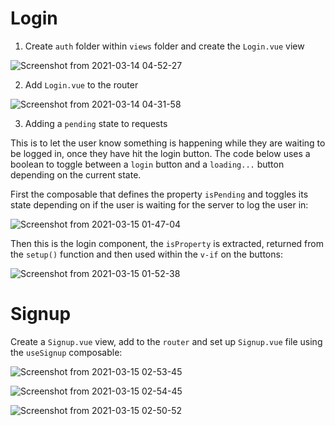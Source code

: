 # Login

1. Create `auth` folder within `views` folder and create the `Login.vue` view

![Screenshot from 2021-03-14 04-52-27](https://user-images.githubusercontent.com/73107656/111057660-1a310580-8481-11eb-9d47-23b35403bd43.png)

2. Add `Login.vue` to the router

![Screenshot from 2021-03-14 04-31-58](https://user-images.githubusercontent.com/73107656/111057301-3da68100-847e-11eb-95b9-3806c8d172f0.png)

3. Adding a `pending` state to requests

This is to let the user know something is happening while they are waiting to be logged in, once they have hit the login button.  The code below uses a boolean to toggle between a `login` button and a `loading...` button depending on the current state.

First the composable that defines the property `isPending` and toggles its state depending on if the user is waiting for the server to log the user in:

![Screenshot from 2021-03-15 01-47-04](https://user-images.githubusercontent.com/73107656/111093255-5bccb980-8530-11eb-9949-90370dea18c8.png)

Then this is the login component, the `isProperty` is extracted, returned from the `setup()` function and then used within the `v-if` on the buttons:

![Screenshot from 2021-03-15 01-52-38](https://user-images.githubusercontent.com/73107656/111093546-21afe780-8531-11eb-9e51-8e438be7b1e5.png)


# Signup

Create a `Signup.vue` view, add to the `router` and set up `Signup.vue` file using the `useSignup` composable:

![Screenshot from 2021-03-15 02-53-45](https://user-images.githubusercontent.com/73107656/111097545-abfc4980-8539-11eb-9d40-556a32367aa3.png)

![Screenshot from 2021-03-15 02-54-45](https://user-images.githubusercontent.com/73107656/111097633-cfbf8f80-8539-11eb-835b-e4b60f2624ef.png)

![Screenshot from 2021-03-15 02-50-52](https://user-images.githubusercontent.com/73107656/111097360-45772b80-8539-11eb-8697-6844be7f3672.png)




